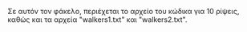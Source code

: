 Σε αυτόν τον φάκελο, περιέχεται το αρχείο του κώδικα για 10 ρίψεις, καθώς και τα αρχεία "walkers1.txt" και "walkers2.txt".
